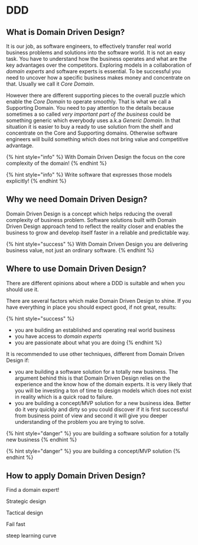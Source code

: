 # DDD

## What is Domain Driven Design?

It is our job, as software engineers, to effectively transfer real world business problems and solutions into the software world. It is not an easy task. You have to understand how the business operates and what are the key advantages over the competitors.  Exploring models in a collaboration of _domain experts_ and software experts is essential. To be successful you need to uncover how a specific business makes money and concentrate on that. Usually we call it _Core Domain_.

However there are different supporting pieces to the overall puzzle which enable the _Core Domain_ to operate smoothly. That is what we call a Supporting Domain. You need to pay attention to the details because sometimes a so called _very important part of the business_ could be something generic which everybody uses a.k.a _Generic Domain_. In that situation it is easier to buy a ready to use solution from the shelf and concentrate on the Core and Supporting domains. Otherwise software engineers will build something which does not bring value and competitive advantage.

{% hint style="info" %}
With Domain Driven Design the focus on the core complexity of the domain!
{% endhint %}

{% hint style="info" %}
Write software that expresses those models explicitly!
{% endhint %}

## Why we need Domain Driven Design?

Domain Driven Design is a concept which helps reducing the overall complexity of business problem. Software solutions built with Domain Driven Design approach tend to reflect the reality closer and enables the business to grow and develop itself faster in a reliable and predictable way.

{% hint style="success" %}
With Domain Driven Design you are delivering business value, not just an ordinary software.
{% endhint %}

## Where to use Domain Driven Design?

There are different opinions about where a DDD is suitable and when you should use it.

There are several factors which make Domain Driven Design to shine. If you have everything in place you should expect good, if not great, results:

{% hint style="success" %}
* you are building an established and operating real world business
* you have access to _domain experts_ 
* you are passionate about what you are doing
{% endhint %}

It is recommended to use other techniques, different from Domain Driven Design if:

* you are building a software solution for a totally new business. The argument behind this is that Domain Driven Design relies on the experience and the know how of the domain experts. It is very likely that you will be investing a ton of time to design models which does not exist in reality which is a quick road to failure.
* you are building a concept/MVP solution for a new business idea. Better do it very quickly and dirty so you could discover if it is first successful from business point of view and second it will give you deeper understanding of the problem you are trying to solve.

{% hint style="danger" %}
you are building a software solution for a totally new business
{% endhint %}

{% hint style="danger" %}
you are building a concept/MVP solution
{% endhint %}

## How to apply Domain Driven Design?

Find a domain expert!

Strategic design

Tactical design

Fail fast

steep learning curve 


